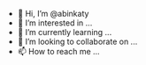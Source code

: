 - 👋 Hi, I’m @abinkaty
- 👀 I’m interested in ...
- 🌱 I’m currently learning ...
- 💞️ I’m looking to collaborate on ...
- 📫 How to reach me ...

<!---
abinkaty/abinkaty is a ✨ special ✨ repository because its `README.md` (this file) appears on your GitHub profile.
You can click the Preview link to take a look at your changes.
--->
